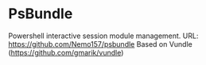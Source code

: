 PsBundle
========

Powershell interactive session module management.
URL: https://github.com/Nemo157/psbundle
Based on Vundle (https://github.com/gmarik/vundle)
